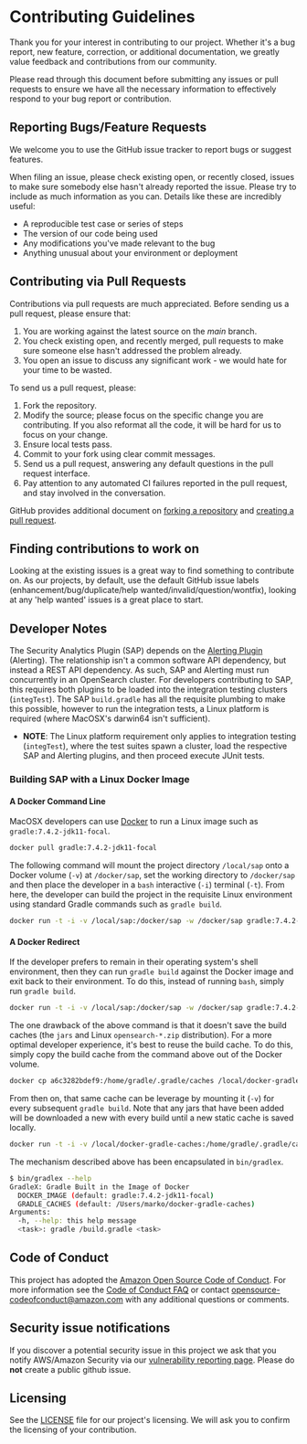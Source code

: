 # Contributing Guidelines

Thank you for your interest in contributing to our project. Whether it's a bug report, new feature, correction, or additional
documentation, we greatly value feedback and contributions from our community.

Please read through this document before submitting any issues or pull requests to ensure we have all the necessary
information to effectively respond to your bug report or contribution.

## Reporting Bugs/Feature Requests

We welcome you to use the GitHub issue tracker to report bugs or suggest features.

When filing an issue, please check existing open, or recently closed, issues to make sure somebody else hasn't already
reported the issue. Please try to include as much information as you can. Details like these are incredibly useful:

* A reproducible test case or series of steps
* The version of our code being used
* Any modifications you've made relevant to the bug
* Anything unusual about your environment or deployment

## Contributing via Pull Requests
Contributions via pull requests are much appreciated. Before sending us a pull request, please ensure that:

1. You are working against the latest source on the *main* branch.
2. You check existing open, and recently merged, pull requests to make sure someone else hasn't addressed the problem already.
3. You open an issue to discuss any significant work - we would hate for your time to be wasted.

To send us a pull request, please:

1. Fork the repository.
2. Modify the source; please focus on the specific change you are contributing. If you also reformat all the code, it will be hard for us to focus on your change.
3. Ensure local tests pass.
4. Commit to your fork using clear commit messages.
5. Send us a pull request, answering any default questions in the pull request interface.
6. Pay attention to any automated CI failures reported in the pull request, and stay involved in the conversation.

GitHub provides additional document on [forking a repository](https://help.github.com/articles/fork-a-repo/) and
[creating a pull request](https://help.github.com/articles/creating-a-pull-request/).


## Finding contributions to work on
Looking at the existing issues is a great way to find something to contribute on. As our projects, by default, use the default GitHub issue labels (enhancement/bug/duplicate/help wanted/invalid/question/wontfix), looking at any 'help wanted' issues is a great place to start.

## Developer Notes

The Security Analytics Plugin (SAP) depends on the [Alerting Plugin](https://opensearch.org/docs/latest/monitoring-plugins/alerting/index/) (Alerting). The relationship isn't a common software API dependency, but instead a REST API dependency. As such, SAP and Alerting must run concurrently in an OpenSearch cluster. For developers contributing to SAP, this requires both plugins to be loaded into the integration testing clusters (`integTest`). The SAP `build.gradle` has all the requisite plumbing to make this possible, however to run the integration tests, a Linux platform is required (where MacOSX's darwin64 isn't sufficient).

* **NOTE**: The Linux platform requirement only applies to integration testing (`integTest`), where the test suites spawn a cluster, load the respective SAP and Alerting plugins, and then proceed execute JUnit tests.

### Building SAP with a Linux Docker Image

#### A Docker Command Line


MacOSX developers can use [Docker](https://www.docker.com/) to run a Linux image such as `gradle:7.4.2-jdk11-focal`.

```bash
docker pull gradle:7.4.2-jdk11-focal
```

The following command will mount the project directory `/local/sap` onto a Docker volume (`-v`) at `/docker/sap`, set the working directory to `/docker/sap` and then place the developer in a `bash` interactive (`-i`) terminal (`-t`). From here, the developer can build the project in the requisite Linux environment using standard Gradle commands such as `gradle build`.

```bash 
docker run -t -i -v /local/sap:/docker/sap -w /docker/sap gradle:7.4.2-jdk11-focal bash
```

#### A Docker Redirect

If the developer prefers to remain in their operating system's shell environment, then they can run `gradle build` against the Docker image and exit back to their environment. To do this, instead of running `bash`, simply run `gradle build`.

```bash
docker run -t -i -v /local/sap:/docker/sap -w /docker/sap gradle:7.4.2-jdk11-focal gradle build
```

The one drawback of the above command is that it doesn't save the build caches (the `jars` and Linux `opensearch-*.zip` distribution). For a more optimal developer experience, it's best to reuse the build cache. To do this, simply copy the build cache from the command above out of the Docker volume.

```bash
docker cp a6c3282bdef9:/home/gradle/.gradle/caches /local/docker-gradle-caches
```

From then on, that same cache can be leverage by mounting it (`-v`) for every subsequent `gradle build`. Note that any jars that have been added will be downloaded a new with every build until a new static cache is saved locally.

```bash
docker run -t -i -v /local/docker-gradle-caches:/home/gradle/.gradle/caches --user gradle -v /local/sap:/docker/sap -w /docker/sap gradle:7.4.2-jdk11-focal gradle build
```

The mechanism described above has been encapsulated in `bin/gradlex`.

```bash
$ bin/gradlex --help
GradleX: Gradle Built in the Image of Docker
  DOCKER_IMAGE (default: gradle:7.4.2-jdk11-focal)
  GRADLE_CACHES (default: /Users/marko/docker-gradle-caches)
Arguments:
  -h, --help: this help message
  <task>: gradle /build.gradle <task>
```


## Code of Conduct
This project has adopted the [Amazon Open Source Code of Conduct](https://aws.github.io/code-of-conduct).
For more information see the [Code of Conduct FAQ](https://aws.github.io/code-of-conduct-faq) or contact
opensource-codeofconduct@amazon.com with any additional questions or comments.


## Security issue notifications
If you discover a potential security issue in this project we ask that you notify AWS/Amazon Security via our [vulnerability reporting page](http://aws.amazon.com/security/vulnerability-reporting/). Please do **not** create a public github issue.


## Licensing

See the [LICENSE](LICENSE) file for our project's licensing. We will ask you to confirm the licensing of your contribution.